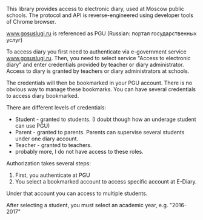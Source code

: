 This library provides access to electronic diary, used at Moscow public schools.
The protocol and API is reverse-engineered using developer tools of Chrome browser.


www.gosuslugi.ru is referenced as PGU (Russian: портал государственных услуг)

To access diary you first need to authenticate via e-government service
www.gosuslugi.ru. Then, you need to select service "Access to electronic diary"
and enter credentials provided by teacher or diary administrator.
Access to diary is granted by teachers or diary administrators at schools.

The credentials will then be bookmarked in your PGU account. There is no obvious 
way to manage these bookmarks. You can have several credentials to access diary
bookmarked.

There are different levels of credentials:
- Student - granted to students. (I doubt though how an underage student can use PGU)
- Parent - granted to parents. Parents can supervise several students under one diary account.
- Teacher - granted to teachers.
- probably more, I do not have access to these roles.

Authorization takes several steps:

1. First, you authenticate at PGU
2. You select a bookmarked account to access specific account at E-Diary.

Under that account you can access to multiple students.

After selecting a student, you must select an academic year, e.g. "2016-2017"






